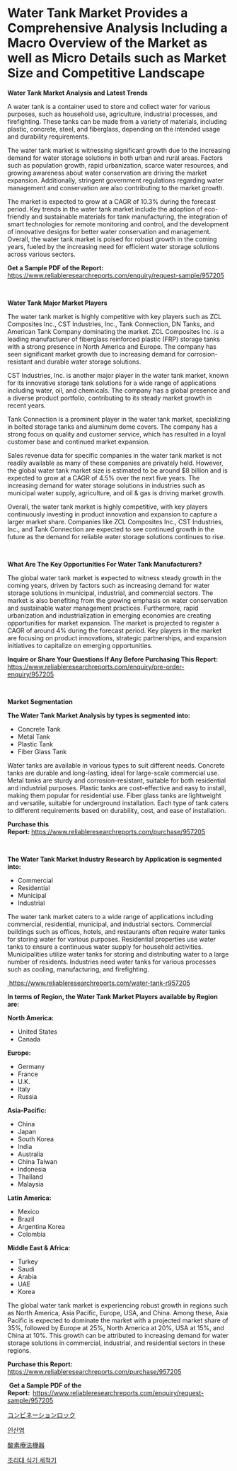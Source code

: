 <p><h1>Water Tank Market Provides a Comprehensive Analysis Including a Macro Overview of the Market as well as Micro Details such as Market Size and Competitive Landscape</h1></p><p><strong>Water Tank Market Analysis and Latest Trends</strong></p>
<p><p>A water tank is a container used to store and collect water for various purposes, such as household use, agriculture, industrial processes, and firefighting. These tanks can be made from a variety of materials, including plastic, concrete, steel, and fiberglass, depending on the intended usage and durability requirements.</p><p>The water tank market is witnessing significant growth due to the increasing demand for water storage solutions in both urban and rural areas. Factors such as population growth, rapid urbanization, scarce water resources, and growing awareness about water conservation are driving the market expansion. Additionally, stringent government regulations regarding water management and conservation are also contributing to the market growth.</p><p>The market is expected to grow at a CAGR of 10.3% during the forecast period. Key trends in the water tank market include the adoption of eco-friendly and sustainable materials for tank manufacturing, the integration of smart technologies for remote monitoring and control, and the development of innovative designs for better water conservation and management. Overall, the water tank market is poised for robust growth in the coming years, fueled by the increasing need for efficient water storage solutions across various sectors.</p></p>
<p><strong>Get a Sample PDF of the Report:&nbsp;</strong> <a href="https://www.reliableresearchreports.com/enquiry/request-sample/957205">https://www.reliableresearchreports.com/enquiry/request-sample/957205</a></p>
<p>&nbsp;</p>
<p><strong>Water Tank Major Market Players</strong></p>
<p><p>The water tank market is highly competitive with key players such as ZCL Composites Inc., CST Industries, Inc., Tank Connection, DN Tanks, and American Tank Company dominating the market. ZCL Composites Inc. is a leading manufacturer of fiberglass reinforced plastic (FRP) storage tanks with a strong presence in North America and Europe. The company has seen significant market growth due to increasing demand for corrosion-resistant and durable water storage solutions.</p><p>CST Industries, Inc. is another major player in the water tank market, known for its innovative storage tank solutions for a wide range of applications including water, oil, and chemicals. The company has a global presence and a diverse product portfolio, contributing to its steady market growth in recent years.</p><p>Tank Connection is a prominent player in the water tank market, specializing in bolted storage tanks and aluminum dome covers. The company has a strong focus on quality and customer service, which has resulted in a loyal customer base and continued market expansion.</p><p>Sales revenue data for specific companies in the water tank market is not readily available as many of these companies are privately held. However, the global water tank market size is estimated to be around $8 billion and is expected to grow at a CAGR of 4.5% over the next five years. The increasing demand for water storage solutions in industries such as municipal water supply, agriculture, and oil & gas is driving market growth.</p><p>Overall, the water tank market is highly competitive, with key players continuously investing in product innovation and expansion to capture a larger market share. Companies like ZCL Composites Inc., CST Industries, Inc., and Tank Connection are expected to see continued growth in the future as the demand for reliable water storage solutions continues to rise.</p></p>
<p>&nbsp;</p>
<p><strong>What Are The Key Opportunities For Water Tank Manufacturers?</strong></p>
<p><p>The global water tank market is expected to witness steady growth in the coming years, driven by factors such as increasing demand for water storage solutions in municipal, industrial, and commercial sectors. The market is also benefiting from the growing emphasis on water conservation and sustainable water management practices. Furthermore, rapid urbanization and industrialization in emerging economies are creating opportunities for market expansion. The market is projected to register a CAGR of around 4% during the forecast period. Key players in the market are focusing on product innovations, strategic partnerships, and expansion initiatives to capitalize on emerging opportunities.</p></p>
<p><strong>Inquire or Share Your Questions If Any Before Purchasing This Report:</strong> <a href="https://www.reliableresearchreports.com/enquiry/pre-order-enquiry/957205">https://www.reliableresearchreports.com/enquiry/pre-order-enquiry/957205</a></p>
<p>&nbsp;</p>
<p><strong>Market Segmentation</strong></p>
<p><strong>The Water Tank Market Analysis by types is segmented into:</strong></p>
<p><ul><li>Concrete Tank</li><li>Metal Tank</li><li>Plastic Tank</li><li>Fiber Glass Tank</li></ul></p>
<p><p>Water tanks are available in various types to suit different needs. Concrete tanks are durable and long-lasting, ideal for large-scale commercial use. Metal tanks are sturdy and corrosion-resistant, suitable for both residential and industrial purposes. Plastic tanks are cost-effective and easy to install, making them popular for residential use. Fiber glass tanks are lightweight and versatile, suitable for underground installation. Each type of tank caters to different requirements based on durability, cost, and ease of installation.</p></p>
<p><strong>Purchase this Report:&nbsp;</strong><a href="https://www.reliableresearchreports.com/purchase/957205">https://www.reliableresearchreports.com/purchase/957205</a></p>
<p>&nbsp;</p>
<p><strong>The Water Tank Market Industry Research by Application is segmented into:</strong></p>
<p><ul><li>Commercial</li><li>Residential</li><li>Municipal</li><li>Industrial</li></ul></p>
<p><p>The water tank market caters to a wide range of applications including commercial, residential, municipal, and industrial sectors. Commercial buildings such as offices, hotels, and restaurants often require water tanks for storing water for various purposes. Residential properties use water tanks to ensure a continuous water supply for household activities. Municipalities utilize water tanks for storing and distributing water to a large number of residents. Industries need water tanks for various processes such as cooling, manufacturing, and firefighting.</p></p>
<p><a href="https://www.reliableresearchreports.com/water-tank-r957205">&nbsp;https://www.reliableresearchreports.com/water-tank-r957205</a></p>
<p><strong>In terms of Region, the Water Tank Market Players available by Region are:</strong></p>
<p>
    <p> <strong> North America: </strong>
        <ul>
            <li>United States</li>
            <li>Canada</li>
        </ul>
        </p> 
    <p> <strong> Europe: </strong>
        <ul>
            <li>Germany</li>
            <li>France</li>
            <li>U.K.</li>
            <li>Italy</li>
            <li>Russia</li>
        </ul>
        </p> 
    <p> <strong> Asia-Pacific: </strong>
        <ul>
            <li>China</li>
            <li>Japan</li>
            <li>South Korea</li>
            <li>India</li>
            <li>Australia</li>
            <li>China Taiwan</li>
            <li>Indonesia</li>
            <li>Thailand</li>
            <li>Malaysia</li>
        </ul>
        </p> 
    <p> <strong> Latin America: </strong>
        <ul>
            <li>Mexico</li>
            <li>Brazil</li>
            <li>Argentina Korea</li>
            <li>Colombia</li>
        </ul>
        </p> 
    <p> <strong> Middle East & Africa: </strong>
        <ul>
            <li>Turkey</li>
            <li>Saudi</li>
            <li>Arabia</li>
            <li>UAE</li>
            <li>Korea</li>
        </ul>
    </p>
    </p>
<p><p>The global water tank market is experiencing robust growth in regions such as North America, Asia Pacific, Europe, USA, and China. Among these, Asia Pacific is expected to dominate the market with a projected market share of 35%, followed by Europe at 25%, North America at 20%, USA at 15%, and China at 10%. This growth can be attributed to increasing demand for water storage solutions in commercial, industrial, and residential sectors in these regions.</p></p>
<p><strong>Purchase this Report: </strong><a href="https://www.reliableresearchreports.com/purchase/957205">https://www.reliableresearchreports.com/purchase/957205</a></p>
<p>&nbsp;<strong>Get a Sample PDF of the Report:&nbsp;&nbsp;</strong><a href="https://www.reliableresearchreports.com/enquiry/request-sample/957205">https://www.reliableresearchreports.com/enquiry/request-sample/957205</a></p>
<p><strong></strong></p>
<p><p><a href="https://medium.com/@thomassandoval55/%E7%B5%84%E3%81%BF%E5%90%88%E3%82%8F%E3%81%9B%E3%83%AD%E3%83%83%E3%82%AF%E3%81%AE%E5%B8%82%E5%A0%B4%E3%82%B7%E3%82%A7%E3%82%A2%E3%81%AE%E9%80%B2%E5%8C%96%E3%81%A8%E5%B8%82%E5%A0%B4%E6%88%90%E9%95%B7%E3%83%88%E3%83%AC%E3%83%B3%E3%83%892024%E5%B9%B4-2031%E5%B9%B4-9ebb283e3cb3">コンビネーションロック</a></p><p><a href="https://medium.com/@londonacobson5656/%EC%9D%B8%EC%82%B0%EC%95%94-%EC%8B%9C%EC%9E%A5-%EA%B7%9C%EB%AA%A8-%EC%8B%9C%EC%9E%A5-%EC%A0%84%EB%A7%9D-%EB%B0%8F-%EC%8B%9C%EC%9E%A5-%EC%98%88%EC%B8%A1-2024%EB%85%84%EB%B6%80%ED%84%B0-2031%EB%85%84%EA%B9%8C%EC%A7%80-48806751980e">인산염</a></p><p><a href="https://medium.com/@jaylonlesch1993/%E9%85%B8%E7%B4%A0%E7%99%82%E6%B3%95%E6%A9%9F%E5%99%A8%E5%B8%82%E5%A0%B4%E8%A6%8F%E6%A8%A1%E3%81%AF-%E4%B8%96%E7%95%8C%E3%81%AE%E7%94%A3%E6%A5%AD%E3%81%AB%E3%81%8A%E3%81%91%E3%82%8B%E6%9C%80%E9%81%A9%E3%81%AA%E3%83%9E%E3%83%BC%E3%82%B1%E3%83%86%E3%82%A3%E3%83%B3%E3%82%B0%E3%83%81%E3%83%A3%E3%83%8D%E3%83%AB%E3%82%92%E6%98%8E%E3%82%89%E3%81%8B%E3%81%AB%E3%81%97%E3%81%BE%E3%81%99-128fa8ef4ebc">酸素療法機器</a></p><p><a href="https://medium.com/@jaleelweissnat2022/%ED%83%91%EC%84%A0%EC%8B%9D%EA%B8%B0%EC%84%B8%EC%B2%99%EA%B8%B0-%EC%8B%9C%EC%9E%A5-%EC%A0%84%EB%A7%9D-%EC%82%B0%EC%97%85-%EA%B0%9C%EC%9A%94-%EB%B0%8F-%EC%98%88%EC%B8%A1-2024%EB%85%84%EB%B6%80%ED%84%B0-2031%EB%85%84%EA%B9%8C%EC%A7%80-5d1cf596bd65">조리대 식기 세척기</a></p></p>